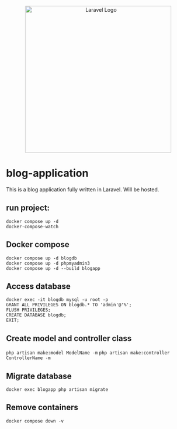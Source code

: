 <p align="center"><a href="https://laravel.com" target="_blank"><img src="https://raw.githubusercontent.com/laravel/art/master/logo-lockup/5%20SVG/2%20CMYK/1%20Full%20Color/laravel-logolockup-cmyk-red.svg" width="400" alt="Laravel Logo"></a></p>

# blog-application

This is a blog application fully written in Laravel. Will be hosted.

## run project:

`docker compose up -d` <br />
`docker-compose-watch`

## Docker compose

`docker compose up -d blogdb` <br />
`docker compose up -d phpmyadmin3`<br />
`docker compose up -d --build blogapp`<br />

## Access database

`docker exec -it blogdb mysql -u root -p`<br />
`GRANT ALL PRIVILEGES ON blogdb.* TO 'admin'@'%';`<br />
`FLUSH PRIVILEGES;`<br />
`CREATE DATABASE blogdb;`<br />
`EXIT;`

## Create model and controller class

`php artisan make:model ModelName -m`
`php artisan make:controller ControllerName -m`

## Migrate database

`docker exec blogapp php artisan migrate`

## Remove containers

`docker compose down -v`
